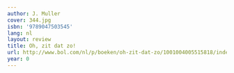 ```yaml
---
author: J. Muller
cover: 344.jpg
isbn: '9789047503545'
lang: nl
layout: review
title: Oh, zit dat zo!
url: http://www.bol.com/nl/p/boeken/oh-zit-dat-zo/1001004005515818/index.html
year: 0
---
```


